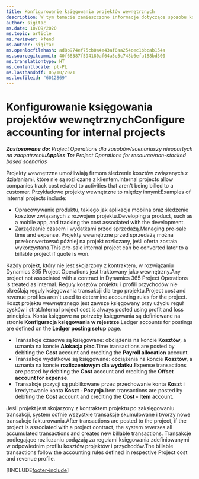 ```yaml
---
title: Konfigurowanie księgowania projektów wewnętrznych
description: W tym temacie zamieszczono informacje dotyczące sposobu konfigurowania zasad księgowania w odniesieniu do projektów wewnętrznych w Project Operations.
author: sigitac
ms.date: 10/09/2020
ms.topic: article
ms.reviewer: kfend
ms.author: sigitac
ms.openlocfilehash: ad8b974ef75cb0a4e43af0aa254cec1bbcab154a
ms.sourcegitcommit: 40f68387f594180af64a5e5c748b6efa188bd300
ms.translationtype: HT
ms.contentlocale: pl-PL
ms.lasthandoff: 05/10/2021
ms.locfileid: "6012869"
---
```

# <a name="configure-accounting-for-internal-projects"></a><span data-ttu-id="1c3c8-103">Konfigurowanie księgowania projektów wewnętrznych</span><span class="sxs-lookup"><span data-stu-id="1c3c8-103">Configure accounting for internal projects</span></span>

<span data-ttu-id="1c3c8-104">_**Zastosowane do:** Project Operations dla zasobów/scenariuszy nieopartych na zaopatrzeniu_</span><span class="sxs-lookup"><span data-stu-id="1c3c8-104">_**Applies To:** Project Operations for resource/non-stocked based scenarios_</span></span>

<span data-ttu-id="1c3c8-105">Projekty wewnętrzne umożliwiają firmom śledzenie kosztów związanych z działaniami, które nie są rozliczane z klientem.</span><span class="sxs-lookup"><span data-stu-id="1c3c8-105">Internal projects allow companies track cost related to activities that aren't being billed to a customer.</span></span> <span data-ttu-id="1c3c8-106">Przykładowe projekty wewnętrzne to między innymi:</span><span class="sxs-lookup"><span data-stu-id="1c3c8-106">Examples of internal projects include:</span></span>

- <span data-ttu-id="1c3c8-107">Opracowywanie produktu, takiego jak aplikacja mobilna oraz śledzenie kosztów związanych z rozwojem projektu.</span><span class="sxs-lookup"><span data-stu-id="1c3c8-107">Developing a product, such as a mobile app, and tracking the cost associated with the development.</span></span>
- <span data-ttu-id="1c3c8-108">Zarządzanie czasem i wydatkami przed sprzedażą.</span><span class="sxs-lookup"><span data-stu-id="1c3c8-108">Managing pre-sale time and expense.</span></span> <span data-ttu-id="1c3c8-109">Projekty wewnętrzne przed sprzedażą można przekonwertować później na projekt rozliczany, jeśli oferta została wykorzystana.</span><span class="sxs-lookup"><span data-stu-id="1c3c8-109">This pre-sale internal project can be converted later to a billable project if quote is won.</span></span>

<span data-ttu-id="1c3c8-110">Każdy projekt, który nie jest skojarzony z kontraktem, w rozwiązaniu Dynamics 365 Project Operations jest traktowany jako wewnętrzny.</span><span class="sxs-lookup"><span data-stu-id="1c3c8-110">Any project not associated with a contract in Dynamics 365 Project Operations is treated as internal.</span></span> <span data-ttu-id="1c3c8-111">Reguły kosztów projektu i profili przychodów nie określają reguły księgowania transakcji dla tego projektu.</span><span class="sxs-lookup"><span data-stu-id="1c3c8-111">Project cost and revenue profiles aren't used to determine accounting rules for the project.</span></span> <span data-ttu-id="1c3c8-112">Koszt projektu wewnętrznego jest zawsze księgowany przy użyciu reguł zysków i strat.</span><span class="sxs-lookup"><span data-stu-id="1c3c8-112">Internal project cost is always posted using profit and loss principles.</span></span> <span data-ttu-id="1c3c8-113">Konta księgowe na potrzeby księgowania są definiowane na stronie **Konfiguracja księgowania w rejestrze**.</span><span class="sxs-lookup"><span data-stu-id="1c3c8-113">Ledger accounts for postings are defined on the **Ledger posting setup** page.</span></span>

- <span data-ttu-id="1c3c8-114">Transakcje czasowe są księgowane: obciążenia na koncie **Kosztów**, a uznania na koncie **Alokacja płac**.</span><span class="sxs-lookup"><span data-stu-id="1c3c8-114">Time transactions are posted by debiting the **Cost** account and crediting the **Payroll allocation** account.</span></span>
- <span data-ttu-id="1c3c8-115">Transakcje wydatkowe są księgowane: obciążenia na koncie **Kosztów**, a uznania na koncie **rozliczeniowym dla wydatku**.</span><span class="sxs-lookup"><span data-stu-id="1c3c8-115">Expense transactions are posted by debiting the **Cost** account and crediting the **Offset account for expense**.</span></span>
- <span data-ttu-id="1c3c8-116">Transakcje pozycji są publikowane przez przechowanie konta **Koszt** i kredytowanie konta **Koszt - Pozycja**.</span><span class="sxs-lookup"><span data-stu-id="1c3c8-116">Item transactions are posted by debiting the **Cost** account and crediting the **Cost - Item** account.</span></span>

<span data-ttu-id="1c3c8-117">Jeśli projekt jest skojarzony z kontraktem projektu po zaksięgowaniu transakcji, system cofnie wszystkie transakcje skumulowane i tworzy nowe transakcje fakturowania.</span><span class="sxs-lookup"><span data-stu-id="1c3c8-117">After transactions are posted to the project, if the project is associated with a project contract, the system reverses all accumulated transactions and creates new billable transactions.</span></span> <span data-ttu-id="1c3c8-118">Transakcje podlegające rozliczaniu podążają za regułami księgowania zdefiniowanymi w odpowiednim profilu kosztów projektów i przychodów.</span><span class="sxs-lookup"><span data-stu-id="1c3c8-118">The billable transactions follow the accounting rules defined in respective Project cost and revenue profile.</span></span>




[!INCLUDE[footer-include](../includes/footer-banner.md)]
